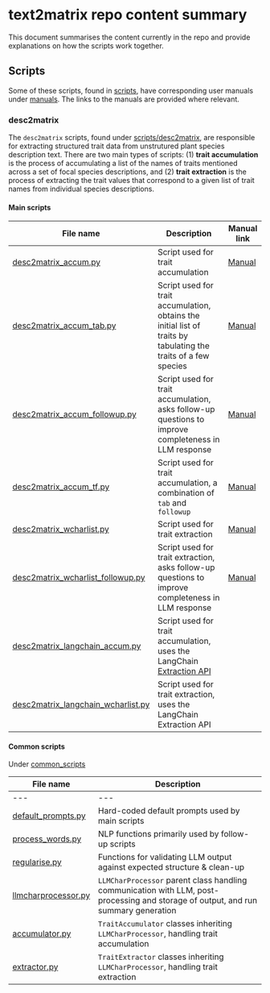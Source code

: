 # text2matrix repo content summary

This document summarises the content currently in the repo and provide explanations on how the scripts work together.

## Scripts

Some of these scripts, found in [scripts](scripts/), have corresponding user manuals under [manuals](manuals/). The links to the manuals are provided where relevant.

### desc2matrix

The `desc2matrix` scripts, found under [scripts/desc2matrix](scripts/desc2matrix/), are responsible for extracting structured trait data from unstrutured plant species description text. There are two main types of scripts: (1) **trait accumulation** is the process of accumulating a list of the names of traits mentioned across a set of focal species descriptions, and (2) **trait extraction** is the process of extracting the trait values that correspond to a given list of trait names from individual species descriptions.

#### Main scripts

| File name | Description | Manual link |
| --- | --- | --- |
| [desc2matrix_accum.py](scripts/desc2matrix/desc2matrix_accum.py) | Script used for trait accumulation | [Manual](manuals/desc2matrix/desc2matrix_accum_manual.md) |
| [desc2matrix_accum_tab.py](scripts/desc2matrix/desc2matrix_accum_tab.py) | Script used for trait accumulation, obtains the initial list of traits by tabulating the traits of a few species | [Manual](manuals/desc2matrix/desc2matrix_accum_tab_manual.md) |
| [desc2matrix_accum_followup.py](scripts/desc2matrix/desc2matrix_accum_followup.py) | Script used for trait accumulation, asks follow-up questions to improve completeness in LLM response | [Manual](manuals/desc2matrix/desc2matrix_accum_followup_manual.md) |
| [desc2matrix_accum_tf.py](scripts/desc2matrix/desc2matrix_accum_tf.py) | Script used for trait accumulation, a combination of `tab` and `followup` | [Manual](manuals/desc2matrix/desc2matrix_accum_tf_manual.md) |
| [desc2matrix_wcharlist.py](scripts/desc2matrix/desc2matrix_wcharlist.py) | Script used for trait extraction | [Manual](manuals/desc2matrix/desc2matrix_wcharlist_manual.md) |
| [desc2matrix_wcharlist_followup.py](scripts/desc2matrix/desc2matrix_wcharlist_followup.py) | Script used for trait extraction, asks follow-up questions to improve completeness in LLM response | [Manual](manuals/desc2matrix/desc2matrix_wcharlist_followup_manual.md) |
| [desc2matrix_langchain_accum.py](scripts/desc2matrix/desc2matrix_langchain_accum.py) | Script used for trait accumulation, uses the LangChain [Extraction API](https://python.langchain.com/v0.2/docs/tutorials/extraction/) | |
| [desc2matrix_langchain_wcharlist.py](scripts/desc2matrix/desc2matrix_langchain_wcharlist.py) | Script used for trait extraction, uses the LangChain Extraction API | |

#### Common scripts

Under [common_scripts](scripts/desc2matrix/common_scripts/)

| File name | Description |
| --- | --- |
| --- | --- |
| [default_prompts.py](scripts/desc2matrix/common_scripts/default_prompts.py) | Hard-coded default prompts used by main scripts |
| [process_words.py](scripts/desc2matrix/common_scripts/process_words.py) | NLP functions primarily used by follow-up scripts |
| [regularise.py](scripts/desc2matrix/common_scripts/regularise.py) | Functions for validating LLM output against expected structure & clean-up |
| [llmcharprocessor.py](scripts/desc2matrix/common_scripts/llmcharprocessor.py) | `LLMCharProcessor` parent class handling communication with LLM, post-processing and storage of output, and run summary generation |
| [accumulator.py](scripts/desc2matrix/common_scripts/accumulator.py) | `TraitAccumulator` classes inheriting `LLMCharProcessor`, handling trait accumulation |
| [extractor.py](scripts/desc2matrix/common_scripts/extractor.py) | `TraitExtractor` classes inheriting `LLMCharProcessor`, handling trait extraction |